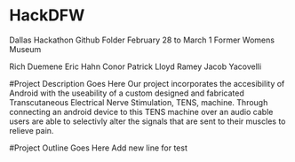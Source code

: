 # HackDFW
Dallas Hackathon Github Folder
February 28 to March 1
Former Womens Museum

Rich Duemene
Eric Hahn
Conor Patrick
Lloyd Ramey
Jacob Yacovelli

#Project Description Goes Here
Our project incorporates the accesibility of Android with the useability of a custom designed and fabricated Transcutaneous Electrical Nerve Stimulation, TENS, machine. Through connecting an android device to this TENS machine over an audio cable users are able to selectivly alter the signals that are sent to their muscles to relieve pain.

#Project Outline Goes Here 
Add new line for test
